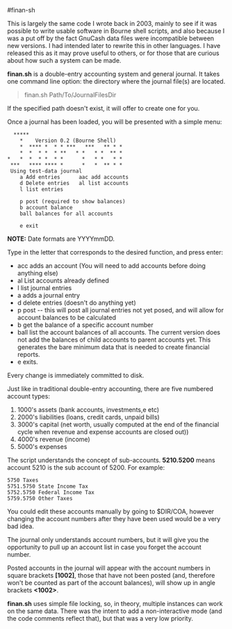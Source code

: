 #finan-sh

This is largely the same code I wrote back in 2003, mainly
to see if it was possible to write usable software in Bourne
shell scripts, and also because I was a put off by the fact
GnuCash data files were incompatible between new versions.  I had
intended later to rewrite this in other languages. I have
released this as it may prove useful to others, or for those that
are curious about how such a system can be made.

**finan.sh** is a double-entry accounting system and general journal. It takes
one command line option: the directory where the journal file(s) are located. 

> finan.sh Path/To/JournalFilesDir

If the specified path doesn't exist, it will offer to create one for you.

Once a journal has been loaded, you will be presented with a simple menu:

```
  *****   
    *    Version 0.2 (Bourne Shell)      
    *  **** *  * * ***   ***   ** * *     
    *  *  * *  * **   * *   * *  ** *     
*   *  *  * *  * *      *   * *   * *     
 ***   **** **** *      *   *  ** * *     
 Using test-data journal
    a Add entries      aac add accounts 
    d Delete entries   al list accounts
    l list entries 

    p post (required to show balances) 
    b account balance
    ball balances for all accounts

    e exit
```
**NOTE:** Date formats are YYYYmmDD.

Type in the letter that corresponds to the desired function, and press enter:
+ acc adds an account (You will need to add accounts before doing anything else)
+ al List accounts already defined
+ l list journal entries
+ a adds a journal entry
+ d delete entries (doesn't do anything yet)
+ p post -- this will post all journal entries not yet posed, and will allow for account balances
to be calculated
+ b get the balance of a specific account number
+ ball list the account balances of all accounts. The current version does not add the balances of
child accounts to parent accounts yet. This generates the bare minimum data that is needed
to create financial reports.
+ e exits.

Every change is immediately committed to disk. 

Just like in traditional double-entry accounting, there are 
five numbered account types: 
1. 1000's assets (bank accounts, investments,e etc)
2. 2000's liabilities (loans, credit cards, unpaid bills)
3. 3000's capital (net worth, usually computed at the end of the financial cycle when
revenue and expense accounts are closed out))
4. 4000's revenue (income)
5. 5000's expenses

The script understands the concept of sub-accounts. **5210.5200** means account 5210 is the sub
account of 5200. For example:
```
5750 Taxes
5751.5750 State Income Tax
5752.5750 Federal Income Tax
5759.5750 Other Taxes
```
You could edit these accounts manually by going to $DIR/COA, however changing the account 
numbers after they have been used would be a very bad idea. 

The journal only understands account numbers, but it will give you 
the opportunity to pull up an account list in case you forget the 
account number.

Posted accounts in the journal will appear with the account numbers
in square brackets **[1002]**, those that have not been posted (and, 
therefore won't be counted as part of the account balances), will 
show up in angle brackets **<1002>**. 

**finan.sh** uses simple file locking, so, in theory, multiple
instances can work on the same data.  There was the intent to add 
a non-interactive mode (and the code comments reflect that), but that 
was a very low priority. 

